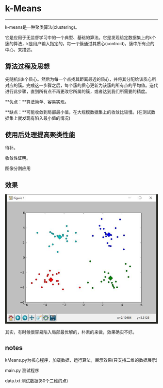 # k-Means 

---

k-means是一种聚类算法(clustering)。

它是应用于无监督学习中的一个典型、基础的算法。它是发现给定数据集上的k个簇的算法，k是用户输入指定的，每一个簇通过其质心(controid)，簇中所有点的中心，来描述。

## 算法过程及思想

 先随机出k个质心。然后为每一个点找其距离最近的质心，并将其分配给该质心所对应的簇。完成这一步骤之后，每个簇的质心更新为该簇的所有点的平均值。迭代进行此步骤，直到所有点不再更改它所属的簇，或者达到我们所需要的精度。

**优点：**算法简单、容易实现。

**缺点：**可能收敛到局部最小值，在大规模数据集上的收敛比较慢。(在测试数据集上就发现有陷入最小值的情况)

## 使用后处理提高聚类性能

待补。

收敛性证明。

图像分割应用

## 效果

 ![show](show.jpg)

其实，有时候很容易陷入局部最优解的，朴素的来做，效果确实不好。

## notes

kMeans.py为核心程序，加载数据，运行算法，展示效果(只支持二维的数据展示)

main.py 测试程序

data.txt 测试数据(80个二维的点)

